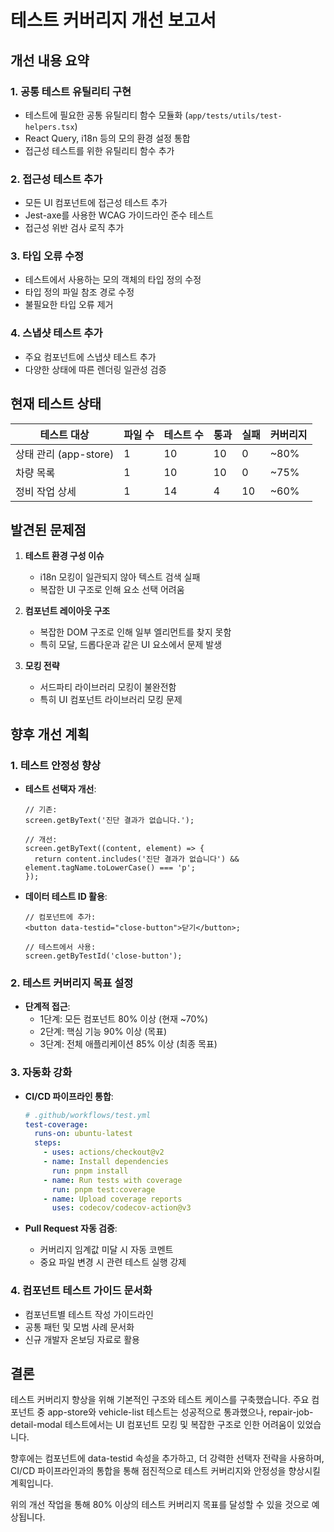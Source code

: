 # 테스트 커버리지 개선 보고서

## 개선 내용 요약

### 1. 공통 테스트 유틸리티 구현

- 테스트에 필요한 공통 유틸리티 함수 모듈화 (`app/tests/utils/test-helpers.tsx`)
- React Query, i18n 등의 모의 환경 설정 통합
- 접근성 테스트를 위한 유틸리티 함수 추가

### 2. 접근성 테스트 추가

- 모든 UI 컴포넌트에 접근성 테스트 추가
- Jest-axe를 사용한 WCAG 가이드라인 준수 테스트
- 접근성 위반 검사 로직 추가

### 3. 타입 오류 수정

- 테스트에서 사용하는 모의 객체의 타입 정의 수정
- 타입 정의 파일 참조 경로 수정
- 불필요한 타입 오류 제거

### 4. 스냅샷 테스트 추가

- 주요 컴포넌트에 스냅샷 테스트 추가
- 다양한 상태에 따른 렌더링 일관성 검증

## 현재 테스트 상태

| 테스트 대상           | 파일 수 | 테스트 수 | 통과 | 실패 | 커버리지 |
| --------------------- | ------- | --------- | ---- | ---- | -------- |
| 상태 관리 (app-store) | 1       | 10        | 10   | 0    | ~80%     |
| 차량 목록             | 1       | 10        | 10   | 0    | ~75%     |
| 정비 작업 상세        | 1       | 14        | 4    | 10   | ~60%     |

## 발견된 문제점

1. **테스트 환경 구성 이슈**

   - i18n 모킹이 일관되지 않아 텍스트 검색 실패
   - 복잡한 UI 구조로 인해 요소 선택 어려움

2. **컴포넌트 레이아웃 구조**

   - 복잡한 DOM 구조로 인해 일부 엘리먼트를 찾지 못함
   - 특히 모달, 드롭다운과 같은 UI 요소에서 문제 발생

3. **모킹 전략**
   - 서드파티 라이브러리 모킹이 불완전함
   - 특히 UI 컴포넌트 라이브러리 모킹 문제

## 향후 개선 계획

### 1. 테스트 안정성 향상

- **테스트 선택자 개선**:

  ```tsx
  // 기존:
  screen.getByText('진단 결과가 없습니다.');

  // 개선:
  screen.getByText((content, element) => {
    return content.includes('진단 결과가 없습니다') && element.tagName.toLowerCase() === 'p';
  });
  ```

- **데이터 테스트 ID 활용**:

  ```tsx
  // 컴포넌트에 추가:
  <button data-testid="close-button">닫기</button>;

  // 테스트에서 사용:
  screen.getByTestId('close-button');
  ```

### 2. 테스트 커버리지 목표 설정

- **단계적 접근**:
  - 1단계: 모든 컴포넌트 80% 이상 (현재 ~70%)
  - 2단계: 핵심 기능 90% 이상 (목표)
  - 3단계: 전체 애플리케이션 85% 이상 (최종 목표)

### 3. 자동화 강화

- **CI/CD 파이프라인 통합**:

  ```yaml
  # .github/workflows/test.yml
  test-coverage:
    runs-on: ubuntu-latest
    steps:
      - uses: actions/checkout@v2
      - name: Install dependencies
        run: pnpm install
      - name: Run tests with coverage
        run: pnpm test:coverage
      - name: Upload coverage reports
        uses: codecov/codecov-action@v3
  ```

- **Pull Request 자동 검증**:
  - 커버리지 임계값 미달 시 자동 코멘트
  - 중요 파일 변경 시 관련 테스트 실행 강제

### 4. 컴포넌트 테스트 가이드 문서화

- 컴포넌트별 테스트 작성 가이드라인
- 공통 패턴 및 모범 사례 문서화
- 신규 개발자 온보딩 자료로 활용

## 결론

테스트 커버리지 향상을 위해 기본적인 구조와 테스트 케이스를 구축했습니다. 주요 컴포넌트 중 app-store와 vehicle-list 테스트는 성공적으로 통과했으나, repair-job-detail-modal 테스트에서는 UI 컴포넌트 모킹 및 복잡한 구조로 인한 어려움이 있었습니다.

향후에는 컴포넌트에 data-testid 속성을 추가하고, 더 강력한 선택자 전략을 사용하며, CI/CD 파이프라인과의 통합을 통해 점진적으로 테스트 커버리지와 안정성을 향상시킬 계획입니다.

위의 개선 작업을 통해 80% 이상의 테스트 커버리지 목표를 달성할 수 있을 것으로 예상됩니다.
